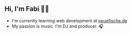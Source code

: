   ##  Hi, I'm Fabi 👋🏻
  
 * I'm currently learning web development at [neuefische.de](https://www.neuefische.de/)
 * My passion is music. I'm DJ and producer. 🎧
